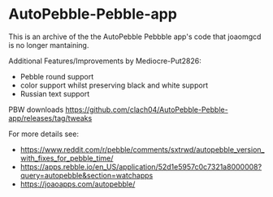 # AutoPebble-Pebble-app

This is an archive of the the AutoPebble Pebbble app's code that joaomgcd is no longer mantaining.

Additional Features/Improvements by Mediocre-Put2826:

  * Pebble round support
  * color support whilst preserving black and white support
  * Russian text support

PBW downloads https://github.com/clach04/AutoPebble-Pebble-app/releases/tag/tweaks

For more details see:

  * https://www.reddit.com/r/pebble/comments/sxtrwd/autopebble_version_with_fixes_for_pebble_time/
  * https://apps.rebble.io/en_US/application/52d1e5957c0c7321a8000008?query=autopebble&section=watchapps
  * https://joaoapps.com/autopebble/
